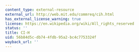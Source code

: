 ```yaml
---
content_type: external-resource
external_url: http://web.mit.edu/commreq/cih.html
has_external_license_warning: true
license: https://en.wikipedia.org/wiki/All_rights_reserved
status: ''
title: CI-H
uid: 56b84d5c-db74-4fdb-95a2-bc4c7753324f
wayback_url: ''
---
```

